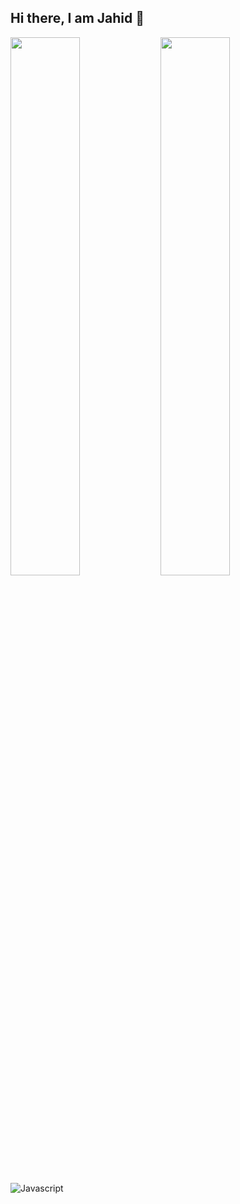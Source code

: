 ## Hi there, I am Jahid &#128075;

<img align="left" width="47%" src="https://github-readme-stats.vercel.app/api?username=itsjahidhasan&show_icons=true&theme=radical"/>
<img align="left" width="47%" src="https://github-readme-stats.vercel.app/api/top-langs/?username=itsjahidhasan&layout=compact"/>


<img alt="Javascript" align="left" src="https://img.shields.io/badge/JavaScript-323330?style=for-the-badge&logo=javascript&logoColor=F7DF1E"/>
<img alt="" align="left" src="https://img.shields.io/badge/Node.js-339933?style=for-the-badge&logo=nodedotjs&logoColor=white"/>
<img alt=""  src="https://img.shields.io/badge/next.js-000000?style=for-the-badge&logo=nextdotjs&logoColor=white"/>
<img alt="" align="left" src="https://img.shields.io/badge/nestjs-E0234E?style=for-the-badge&logo=nestjs&logoColor=white"/>
<img alt="" src="https://img.shields.io/badge/React-20232A?style=for-the-badge&logo=react&logoColor=61DAFB"/>

